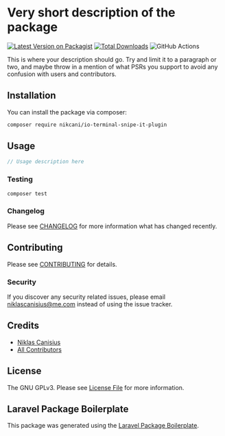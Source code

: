 # Very short description of the package

[![Latest Version on Packagist](https://img.shields.io/packagist/v/nikcani/io-terminal-snipe-it-plugin.svg?style=flat-square)](https://packagist.org/packages/nikcani/io-terminal-snipe-it-plugin)
[![Total Downloads](https://img.shields.io/packagist/dt/nikcani/io-terminal-snipe-it-plugin.svg?style=flat-square)](https://packagist.org/packages/nikcani/io-terminal-snipe-it-plugin)
![GitHub Actions](https://github.com/nikcani/io-terminal-snipe-it-plugin/actions/workflows/main.yml/badge.svg)

This is where your description should go. Try and limit it to a paragraph or two, and maybe throw in a mention of what PSRs you support to avoid any confusion with users and contributors.

## Installation

You can install the package via composer:

```bash
composer require nikcani/io-terminal-snipe-it-plugin
```

## Usage

```php
// Usage description here
```

### Testing

```bash
composer test
```

### Changelog

Please see [CHANGELOG](CHANGELOG.md) for more information what has changed recently.

## Contributing

Please see [CONTRIBUTING](CONTRIBUTING.md) for details.

### Security

If you discover any security related issues, please email niklascanisius@me.com instead of using the issue tracker.

## Credits

-   [Niklas Canisius](https://github.com/nikcani)
-   [All Contributors](../../contributors)

## License

The GNU GPLv3. Please see [License File](LICENSE.md) for more information.

## Laravel Package Boilerplate

This package was generated using the [Laravel Package Boilerplate](https://laravelpackageboilerplate.com).
